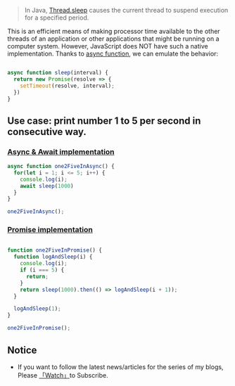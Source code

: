 > In Java, [Thread.sleep](https://docs.oracle.com/javase/tutorial/essential/concurrency/sleep.html) causes the current thread to suspend execution for a specified period. 

This is an efficient means of making processor time available to the other threads of an application or other applications that might be running on a computer system. However, JavaScript does NOT have such a native implementation. Thanks to [async function](https://developer.mozilla.org/en-US/docs/Web/JavaScript/Reference/Statements/async_function), we can emulate the behavior: 

```javascript

async function sleep(interval) {
  return new Promise(resolve => {
    setTimeout(resolve, interval);
  })
}
```

## Use case: print number 1 to 5 per second in consecutive way.

### [Async & Await implementation](https://codepen.io/n0rush/pen/XLropN)

```javascript
async function one2FiveInAsync() {
  for(let i = 1; i <= 5; i++) {
    console.log(i);
    await sleep(1000)
  }
}

one2FiveInAsync();
```

### [Promise implementation](https://codepen.io/n0rush/pen/orvJWp)

```javascript

function one2FiveInPromise() {
  function logAndSleep(i) {
    console.log(i);
    if (i === 5) {
      return;
    }
    return sleep(1000).then(() => logAndSleep(i + 1));
  }

  logAndSleep(1);
}

one2FiveInPromise();
```

## Notice

* If you want to follow the latest news/articles for the series of my blogs, Please [「Watch」](https://github.com/n0ruSh/blogs/)to Subscribe.